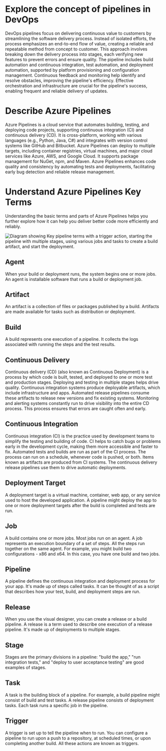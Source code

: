 # Explore the concept of pipelines in DevOps
DevOps pipelines focus on delivering continuous value to customers by streamlining the software delivery process. Instead of isolated efforts, the process emphasizes an end-to-end flow of value, creating a reliable and repeatable method from concept to customer. This approach involves breaking down the delivery process into stages, each verifying new features to prevent errors and ensure quality. The pipeline includes build automation and continuous integration, test automation, and deployment automation, supported by platform provisioning and configuration management. Continuous feedback and monitoring help identify and resolve obstacles, improving the pipeline's efficiency. Effective orchestration and infrastructure are crucial for the pipeline's success, enabling frequent and reliable delivery of updates.

# Describe Azure Pipelines
Azure Pipelines is a cloud service that automates building, testing, and deploying code projects, supporting continuous integration (CI) and continuous delivery (CD). It is cross-platform, working with various languages (e.g., Python, Java, C#) and integrates with version control systems like GitHub and Bitbucket. Azure Pipelines can deploy to multiple targets, including container registries, virtual machines, and major cloud services like Azure, AWS, and Google Cloud. It supports package management for NuGet, npm, and Maven. Azure Pipelines enhances code quality and consistency by automating tests and deployments, facilitating early bug detection and reliable release management.

# Understand Azure Pipelines Key Terms

Understanding the basic terms and parts of Azure Pipelines helps you further explore how it can help you deliver better code more efficiently and reliably.

![Diagram showing Key pipeline terms with a trigger action, starting the pipeline with multiple stages, using various jobs and tasks to create a build artifact, and start the deployment.](https://learn.microsoft.com/en-us/training/wwl-azure/explore-azure-pipelines/media/key-pipeline-concepts-overview-ca80c85c.png)

## Agent
When your build or deployment runs, the system begins one or more jobs. An agent is installable software that runs a build or deployment job.

## Artifact
An artifact is a collection of files or packages published by a build. Artifacts are made available for tasks such as distribution or deployment.

## Build
A build represents one execution of a pipeline. It collects the logs associated with running the steps and the test results.

## Continuous Delivery
Continuous delivery (CD) (also known as Continuous Deployment) is a process by which code is built, tested, and deployed to one or more test and production stages. Deploying and testing in multiple stages helps drive quality. Continuous integration systems produce deployable artifacts, which include infrastructure and apps. Automated release pipelines consume these artifacts to release new versions and fix existing systems. Monitoring and alerting systems constantly run to drive visibility into the entire CD process. This process ensures that errors are caught often and early.

## Continuous Integration
Continuous integration (CI) is the practice used by development teams to simplify the testing and building of code. CI helps to catch bugs or problems early in the development cycle, making them more accessible and faster to fix. Automated tests and builds are run as part of the CI process. The process can run on a schedule, whenever code is pushed, or both. Items known as artifacts are produced from CI systems. The continuous delivery release pipelines use them to drive automatic deployments.

## Deployment Target
A deployment target is a virtual machine, container, web app, or any service used to host the developed application. A pipeline might deploy the app to one or more deployment targets after the build is completed and tests are run.

## Job
A build contains one or more jobs. Most jobs run on an agent. A job represents an execution boundary of a set of steps. All the steps run together on the same agent.
For example, you might build two configurations - x86 and x64. In this case, you have one build and two jobs.

## Pipeline
A pipeline defines the continuous integration and deployment process for your app. It's made up of steps called tasks.
It can be thought of as a script that describes how your test, build, and deployment steps are run.

## Release
When you use the visual designer, you can create a release or a build pipeline. A release is a term used to describe one execution of a release pipeline. It's made up of deployments to multiple stages.

## Stage
Stages are the primary divisions in a pipeline: "build the app," "run integration tests," and "deploy to user acceptance testing" are good examples of stages.

## Task
A task is the building block of a pipeline. For example, a build pipeline might consist of build and test tasks. A release pipeline consists of deployment tasks. Each task runs a specific job in the pipeline.

## Trigger
A trigger is set up to tell the pipeline when to run. You can configure a pipeline to run upon a push to a repository, at scheduled times, or upon completing another build. All these actions are known as triggers.
